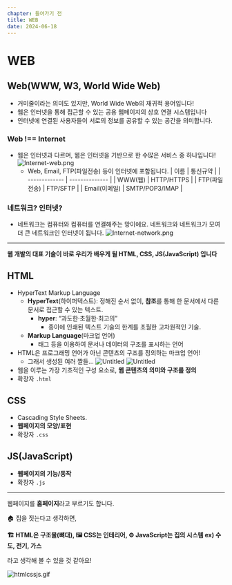 ```yaml
---
chapter: 들어가기 전
title: WEB
date: 2024-06-18
---
```


# WEB

## Web(WWW, W3, World Wide Web)

- 거미줄이라는 의미도 있지만, World Wide Web의 재귀적 용어입니다!
- 웹은 인터넷을 통해 접근할 수 있는 공용 웹페이지의 상호 연결 시스템입니다
- 인터넷에 연결된 사용자들이 서로의 정보를 공유할 수 있는 공간을 의미합니다.

### Web !== Internet

- 웹은 인터넷과 다르며, 웹은 인터넷을 기반으로 한 수많은 서비스 중 하나입니다!
  ![Internet-web.png](/images/html-css/chapter00/Internet-web.png)
  - Web, Email, FTP(파일전송) 등이 인터넷에 포함됩니다.
    | 이름 | 통신규약 |
    | ------------- | -------------- |
    | WWW(웹) | HTTP/HTTPS |
    | FTP(파일전송) | FTP/SFTP |
    | Email(이메일) | SMTP/POP3/IMAP |

### 네트워크? 인터넷?

- 네트워크는 컴퓨터와 컴퓨터를 연결해주는 망이에요. 네트워크와 네트워크가 모여 더 큰 네트워크인 인터넷이 됩니다.
  ![Internet-network.png](/images/html-css/chapter00/Internet-network.png)

---

**웹 개발의 대표 기술이 바로 우리가 배우게 될 HTML, CSS, JS(JavaScript) 입니다**

## HTML

- HyperText Markup Language
  - **HyperText**(하이퍼텍스트): 정해진 순서 없이, **참조**를 통해 한 문서에서 다른 문서로 접근할 수 있는 텍스트.
    - **hyper**: “과도한·초월한·최고의”
      - 종이에 인쇄된 텍스트 기술의 한계를 초월한 고차원적인 기술.
  - **Markup Language**(마크업 언어)
    - 태그 등을 이용하여 문서나 데이터의 구조를 표시하는 언어
- HTML은 프로그래밍 언어가 아닌 콘텐츠의 구조를 정의하는 마크업 언어!
  - 그래서 생성된 여러 짤들…
    ![Untitled](/images/html-css/chapter00/Untitled.png)
    ![Untitled](/images/html-css/chapter00/Untitled%201.png)
- 웹을 이루는 가장 기초적인 구성 요소로, **웹 콘텐츠의 의미와 구조를 정의**
- 확장자 `.html`

## CSS

- Cascading Style Sheets.
- **웹페이지의 모양/표현**
- 확장자 `.css`

## JS(JavaScript)

- **웹페이지의 기능/동작**
- 확장자 `.js`

---

웹페이지를 **홈페이지**라고 부르기도 합니다.

🏠 집을 짓는다고 생각하면,

**🏗️ HTML은 구조물(뼈대), 🖼️ CSS는 인테리어, ⚙️ JavaScript는 집의 시스템 ex) 수도, 전기, 가스**

라고 생각해 볼 수 있을 것 같아요!

![htmlcssjs.gif](/images/html-css/chapter00/htmlcssjs.gif)

